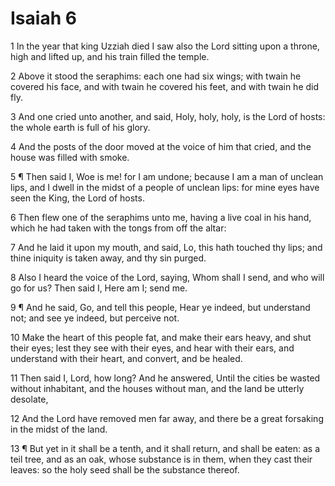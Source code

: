 # Isaiah 6

1 In the year that king Uzziah died I saw also the Lord sitting upon a throne, high and lifted up, and his train filled the temple.

2 Above it stood the seraphims: each one had six wings; with twain he covered his face, and with twain he covered his feet, and with twain he did fly.

3 And one cried unto another, and said, Holy, holy, holy, is the Lord of hosts: the whole earth is full of his glory.

4 And the posts of the door moved at the voice of him that cried, and the house was filled with smoke.

5 ¶ Then said I, Woe is me! for I am undone; because I am a man of unclean lips, and I dwell in the midst of a people of unclean lips: for mine eyes have seen the King, the Lord of hosts.

6 Then flew one of the seraphims unto me, having a live coal in his hand, which he had taken with the tongs from off the altar:

7 And he laid it upon my mouth, and said, Lo, this hath touched thy lips; and thine iniquity is taken away, and thy sin purged.

8 Also I heard the voice of the Lord, saying, Whom shall I send, and who will go for us? Then said I, Here am I; send me.

9 ¶ And he said, Go, and tell this people, Hear ye indeed, but understand not; and see ye indeed, but perceive not.

10 Make the heart of this people fat, and make their ears heavy, and shut their eyes; lest they see with their eyes, and hear with their ears, and understand with their heart, and convert, and be healed.

11 Then said I, Lord, how long? And he answered, Until the cities be wasted without inhabitant, and the houses without man, and the land be utterly desolate,

12 And the Lord have removed men far away, and there be a great forsaking in the midst of the land.

13 ¶ But yet in it shall be a tenth, and it shall return, and shall be eaten: as a teil tree, and as an oak, whose substance is in them, when they cast their leaves: so the holy seed shall be the substance thereof.
